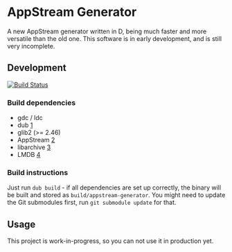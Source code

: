 # AppStream Generator

A new AppStream generator written in D, being much faster and more versatile than the old one.
This software is in early development, and is still very incomplete.

## Development
[![Build Status](https://travis-ci.org/ximion/appstream-generator.svg?branch=master)](https://travis-ci.org/ximion/appstream-generator)

### Build dependencies

 * gdc / ldc
 * dub [1]
 * glib2 (>= 2.46)
 * AppStream [2]
 * libarchive [3]
 * LMDB [4]

[1]: https://code.dlang.org/download
[2]: https://github.com/ximion/appstream
[3]: http://www.libarchive.org/
[4]: http://symas.com/mdb/

### Build instructions

Just run `dub build` - if all dependencies are set up correctly, the binary will be built and stored as `build/appstream-generator`.
You might need to update the Git submodules first, run `git submodule update` for that.

## Usage

This project is work-in-progress, so you can not use it in production yet.
